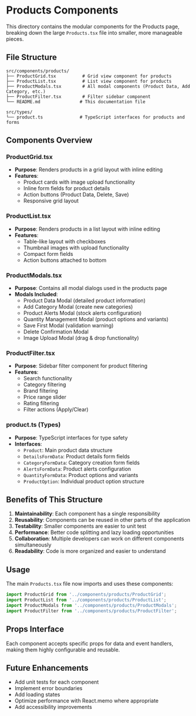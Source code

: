 # Products Components

This directory contains the modular components for the Products page, breaking down the large `Products.tsx` file into smaller, more manageable pieces.

## File Structure

```
src/components/products/
├── ProductGrid.tsx          # Grid view component for products
├── ProductList.tsx          # List view component for products  
├── ProductModals.tsx        # All modal components (Product Data, Add Category, etc.)
├── ProductFilter.tsx        # Filter sidebar component
└── README.md               # This documentation file

src/types/
└── product.ts              # TypeScript interfaces for products and forms
```

## Components Overview

### ProductGrid.tsx
- **Purpose**: Renders products in a grid layout with inline editing
- **Features**: 
  - Product cards with image upload functionality
  - Inline form fields for product details
  - Action buttons (Product Data, Delete, Save)
  - Responsive grid layout

### ProductList.tsx  
- **Purpose**: Renders products in a list layout with inline editing
- **Features**:
  - Table-like layout with checkboxes
  - Thumbnail images with upload functionality
  - Compact form fields
  - Action buttons attached to bottom

### ProductModals.tsx
- **Purpose**: Contains all modal dialogs used in the products page
- **Modals Included**:
  - Product Data Modal (detailed product information)
  - Add Category Modal (create new categories)
  - Product Alerts Modal (stock alerts configuration)
  - Quantity Management Modal (product options and variants)
  - Save First Modal (validation warning)
  - Delete Confirmation Modal
  - Image Upload Modal (drag & drop functionality)

### ProductFilter.tsx
- **Purpose**: Sidebar filter component for product filtering
- **Features**:
  - Search functionality
  - Category filtering
  - Brand filtering
  - Price range slider
  - Rating filtering
  - Filter actions (Apply/Clear)

### product.ts (Types)
- **Purpose**: TypeScript interfaces for type safety
- **Interfaces**:
  - `Product`: Main product data structure
  - `DetailsFormData`: Product details form fields
  - `CategoryFormData`: Category creation form fields
  - `AlertsFormData`: Product alerts configuration
  - `QuantityFormData`: Product options and variants
  - `ProductOption`: Individual product option structure

## Benefits of This Structure

1. **Maintainability**: Each component has a single responsibility
2. **Reusability**: Components can be reused in other parts of the application
3. **Testability**: Smaller components are easier to unit test
4. **Performance**: Better code splitting and lazy loading opportunities
5. **Collaboration**: Multiple developers can work on different components simultaneously
6. **Readability**: Code is more organized and easier to understand

## Usage

The main `Products.tsx` file now imports and uses these components:

```typescript
import ProductGrid from '../components/products/ProductGrid';
import ProductList from '../components/products/ProductList';
import ProductModals from '../components/products/ProductModals';
import ProductFilter from '../components/products/ProductFilter';
```

## Props Interface

Each component accepts specific props for data and event handlers, making them highly configurable and reusable.

## Future Enhancements

- Add unit tests for each component
- Implement error boundaries
- Add loading states
- Optimize performance with React.memo where appropriate
- Add accessibility improvements




